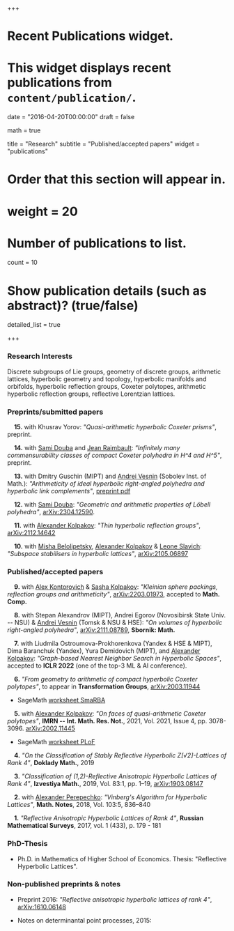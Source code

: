 +++
# Recent Publications widget.
# This widget displays recent publications from `content/publication/`.

date = "2016-04-20T00:00:00"
draft = false

math = true

title = "Research"
subtitle = "Published/accepted papers"
widget = "publications"

# Order that this section will appear in.
# weight = 20

# Number of publications to list.
count = 10

# Show publication details (such as abstract)? (true/false)
detailed_list = true



+++

### Research Interests

Discrete subgroups of Lie groups, geometry of discrete groups, arithmetic lattices, hyperbolic geometry and topology, hyperbolic manifolds and orbifolds, hyperbolic reflection groups, Coxeter polytopes, arithmetic hyperbolic reflection groups, reflective Lorentzian lattices.



### Preprints/submitted papers


&nbsp; &nbsp; **15.** with Khusrav Yorov: *"_Quasi-arithmetic hyperbolic Coxeter prisms_"*, preprint.

&nbsp; &nbsp; **14.** with [Sami Douba](https://www.ihes.fr/~/douba/) and [Jean Raimbault](https://www.i2m.univ-amu.fr/perso/jean.raimbault/): *"Infinitely many commensurability classes of compact Coxeter polyhedra in H^4 and H^5"*, preprint.

&nbsp; &nbsp; **13.** with Dmitry Guschin (MIPT) and [Andrei Vesnin](http://math.nsc.ru/~vesnin/) (Sobolev Inst. of Math.): *"Arithmeticity of ideal hyperbolic right-angled polyhedra and hyperbolic link complements"*, [preprint pdf](/Arith-ideal-polyhedra-2023.pdf)

&nbsp; &nbsp; **12.** with [Sami Douba](https://www.ihes.fr/~/douba/): *"Geometric and arithmetic properties of Löbell polyhedra"*, [arXiv:2304.12590](https://arxiv.org/abs/2304.12590).

&nbsp; &nbsp; **11.** with [Alexander Kolpakov](https://sashakolpakov.wordpress.com/): *"Thin hyperbolic reflection groups"*, [arXiv:2112.14642](https://arxiv.org/abs/2112.14642)

&nbsp; &nbsp; **10.** with [Misha Belolipetsky](http://w3.impa.br/~mbel/), [Alexander Kolpakov](https://sashakolpakov.wordpress.com/) & [Leone Slavich](http://matematica.unipv.it/slavich/): *"Subspace stabilisers in hyperbolic lattices"*, [arXiv:2105.06897](https://arxiv.org/abs/2105.06897)



### Published/accepted papers

&nbsp; &nbsp; **9.** with [Alex Kontorovich](https://sites.math.rutgers.edu/~alexk/) & [Sasha Kolpakov](https://sashakolpakov.wordpress.com/): *"Kleinian sphere packings, reflection groups and arithmeticity"*, [arXiv:2203.01973](https://arxiv.org/abs/2203.01973), accepted to **Math. Comp.**

&nbsp; &nbsp; **8.** with Stepan Alexandrov (MIPT), Andrei Egorov (Novosibirsk State Univ. -- NSU) & [Andrei Vesnin](http://math.nsc.ru/~vesnin/) (Tomsk & NSU & HSE): *"On volumes of hyperbolic right-angled polyhedra"*, [arXiv:2111.08789](https://arxiv.org/abs/2111.08789), **Sbornik: Math.** 

&nbsp; &nbsp; **7.** with Liudmila Ostroumova-Prokhorenkova (Yandex & HSE & MIPT), Dima Baranchuk (Yandex), Yura Demidovich (MIPT), and [Alexander Kolpakov](https://sashakolpakov.wordpress.com/): *"Graph-based Nearest Neighbor Search in Hyperbolic Spaces"*, accepted to **ICLR 2022** (one of the top-3 ML & AI conference).

&nbsp; &nbsp; **6.** *"From geometry to arithmetic of compact hyperbolic Coxeter polytopes"*, to appear in **Transformation Groups**, [arXiv:2003.11944](/Bogachev-GeomArithmCoxeter-2020.pdf)

- SageMath [worksheet SmaRBA](https://github.com/nvbogachev/OuterMostEdge/blob/master/SmaRBA.ipynb)

&nbsp; &nbsp; **5.** with [Alexander Kolpakov](https://sashakolpakov.wordpress.com/): *"On faces of quasi-arithmetic Coxeter polytopes"*, **IMRN -- Int. Math. Res. Not.**, 2021, Vol. 2021, Issue 4, pp. 3078-3096. [arXiv:2002.11445](https://arxiv.org/abs/2002.11445v2)

- SageMath [worksheet PLoF](https://www.dropbox.com/s/l8rntjle8wwrrph/PLoF_Lower_dimensional_faces.ipynb)

&nbsp; &nbsp; **4.** *"On the Classification of Stably Reflective Hyperbolic Z[√2]-Lattices of Rank 4"*, **Doklady Math.**, 2019

&nbsp; &nbsp; **3.** *"Classification of (1,2)-Reflective Anisotropic Hyperbolic Lattices of Rank 4"*, **Izvestiya Math.**, 2019, Vol. 83:1, pp. 1–19, [arXiv:1903.08147](https://arxiv.org/abs/1903.08147v1)

&nbsp; &nbsp; **2.** with [Alexander Perepechko](http://a.perep.ru/): *"Vinberg's Algorithm for Hyperbolic Lattices"*, **Math. Notes**, 2018, Vol. 103:5, 836–840

&nbsp; &nbsp; **1.** *"Reflective Anisotropic Hyperbolic Lattices of Rank 4"*, **Russian Mathematical Surveys**, 2017, vol. 1 (433), p. 179 - 181

### PhD-Thesis

- Ph.D. in Mathematics of Higher School of Economics. Thesis: "Reflective Hyperbolic Lattices".


### Non-published preprints & notes

- Preprint 2016: *"Reflective anisotropic hyperbolic lattices of rank 4"*, [arXiv:1610.06148](https://arxiv.org/abs/1610.06148)

- Notes on determinantal point processes, 2015: 

